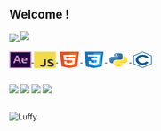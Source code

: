 ## **Welcome !**

 <div>
  <a href="https://beacons.ai/MaLSF">
  <img align="center"img height="180em" src="https://github-readme-stats.vercel.app/api?username=MaLSF&show_icons=true&theme=algolia&include_all_commits=true&count_private=true"/>
   <img height="180em" src="https://github-readme-stats.vercel.app/api/top-langs/?username=MaLSF&layout=compact&langs_count=7&theme=algolia"/>
</div>

<div style="display: inline_block"><br>
  <img align="center" alt="Ma-Ae" height="30" width="40" src="https://github.com/devicons/devicon/blob/master/icons/aftereffects/aftereffects-original.svg">
  <img align="center" alt="Ma-Js" height="30" width="40" src="https://github.com/devicons/devicon/blob/master/icons/javascript/javascript-original.svg">
  <img align="center" alt="Ma-HTML" height="30" width="40" src="https://raw.githubusercontent.com/devicons/devicon/master/icons/html5/html5-original.svg">
  <img align="center" alt="Ma-CSS" height="30" width="40" src="https://raw.githubusercontent.com/devicons/devicon/master/icons/css3/css3-original.svg">
  <img align="center" alt="Ma-Python" height="30" width="40" src="https://raw.githubusercontent.com/devicons/devicon/master/icons/python/python-original.svg">
  <img align="center" alt="Rafa-C" height="30" width="40" src="https://github.com/devicons/devicon/blob/master/icons/c/c-line.svg">
  
</div>  
  
  
  ##
  
  
  <div> 
  <a href="https://www.youtube.com/channel/UCUw0on0KaQyK2pznKcWXiKg" target="_blank"><img src="https://img.shields.io/badge/YouTube-FF0000?style=for-the-badge&logo=youtube&logoColor=white" target="_blank"></a>
  <a href="https://instagram.com/masallalf" target="_blank"><img src="https://img.shields.io/badge/-Instagram-%23E4405F?style=for-the-badge&logo=instagram&logoColor=white" target="_blank"></a>
 	<a href="https://www.twitch.tv/s4lla_" target="_blank"><img src="https://img.shields.io/badge/Twitch-9146FF?style=for-the-badge&logo=twitch&logoColor=white" target="_blank"></a>
  <a href = "mailto:ma.doiszerosete@gmail.com"><img src="https://img.shields.io/badge/-Gmail-%23333?style=for-the-badge&logo=gmail&logoColor=white" target="_blank"></a>
 </div>
  
   ##
 
 <div>
  
  <img align="center" alt="Luffy" src="https://c.tenor.com/fCvgrro-iaMAAAAd/luffy-gif-ep982-luffy.gif">
 </div>
  
  
